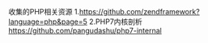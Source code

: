收集的PHP相关资源
1.https://github.com/zendframework?language=php&page=5
2.PHP7内核剖析 https://github.com/pangudashu/php7-internal
